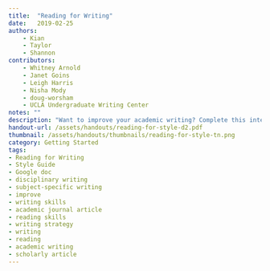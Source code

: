 ```yaml
---
title:  "Reading for Writing"
date:   2019-02-25
authors: 
    - Kian
    - Taylor
    - Shannon
contributors:
    - Whitney Arnold
    - Janet Goins
    - Leigh Harris
    - Nisha Mody
    - doug-worsham
    - UCLA Undergraduate Writing Center
notes: ""
description: "Want to improve your academic writing? Complete this interactive activity to take your writing to the next level."
handout-url: /assets/handouts/reading-for-style-d2.pdf
thumbnail: /assets/handouts/thumbnails/reading-for-style-tn.png
category: Getting Started
tags:
- Reading for Writing
- Style Guide
- Google doc
- disciplinary writing
- subject-specific writing
- improve
- writing skills
- academic journal article
- reading skills
- writing strategy
- writing
- reading
- academic writing
- scholarly article
---
```

